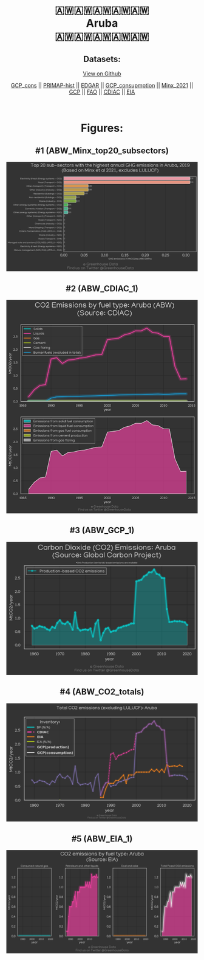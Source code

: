 
<center>
<h1 align="center">
🇦🇼🇦🇼🇦🇼🇦🇼🇦🇼
<br>
Aruba
<br>
🇦🇼🇦🇼🇦🇼🇦🇼🇦🇼
</h1>
<h2>Datasets:</h2>
<p><a href="https://github.com/dquintani/GreenhouseData/tree/master/country_data/ABW_Aruba/data">View on Github</a>
<br></p><p><a href="data/ABW_GCP_cons.csv">GCP_cons</a> || <a href="data/ABW_PRIMAP-hist.csv">PRIMAP-hist</a> || <a href="data/ABW_EDGAR.csv">EDGAR</a> || <a href="data/ABW_GCP_consupmption.csv">GCP_consupmption</a> || <a href="data/ABW_Minx_2021.csv">Minx_2021</a> || <a href="data/ABW_GCP.csv">GCP</a> || <a href="data/ABW_FAO.csv">FAO</a> || <a href="data/ABW_CDIAC.csv">CDIAC</a> || <a href="data/ABW_EIA.csv">EIA</a></p><p><br></p>
<h1>Figures:</h1><h2>#1 (ABW_Minx_top20_subsectors)</h2>
<p><img alt="" src="figures/ABW_Minx_top20_subsectors.png" /></p><h2>#2 (ABW_CDIAC_1)</h2>
<p><img alt="" src="figures/ABW_CDIAC_1.png" /></p><h2>#3 (ABW_GCP_1)</h2>
<p><img alt="" src="figures/ABW_GCP_1.png" /></p><h2>#4 (ABW_CO2_totals)</h2>
<p><img alt="" src="figures/ABW_CO2_totals.png" /></p><h2>#5 (ABW_EIA_1)</h2>
<p><img alt="" src="figures/ABW_EIA_1.png" /></p>
